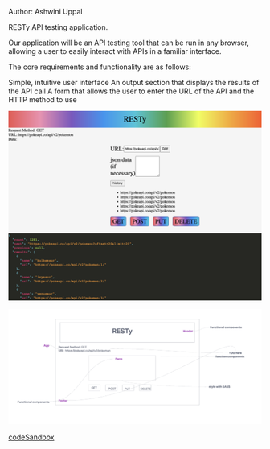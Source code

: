 Author:  Ashwini Uppal


RESTy API testing application.

Our application will be an API testing tool that can be run in any browser, allowing a user to easily interact with APIs in a familiar interface.

The core requirements and functionality are as follows:

Simple, intuitive user interface
An output section that displays the results of the API call
A form that allows the user to enter the URL of the API and the HTTP method to use

![RESTy](./src/assets/lab29.png)

![UML](./src/assets/UML.png)


[codeSandbox](https://codesandbox.io/p/github/ashuppal/resty/state?workspaceId=298292ae-8d28-427b-b58b-990beefc264a&file=%2FREADME.md&selection=%5B%7B%22endColumn%22%3A1%2C%22endLineNumber%22%3A11%2C%22startColumn%22%3A1%2C%22startLineNumber%22%3A11%7D%5D)